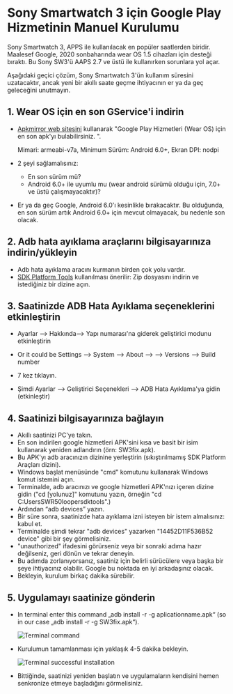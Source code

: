 # Sony Smartwatch 3 için Google Play Hizmetinin Manuel Kurulumu

Sony Smartwatch 3, APPS ile kullanılacak en popüler saatlerden biridir. Maalesef Google, 2020 sonbaharında wear OS 1.5 cihazları için desteği bıraktı. Bu Sony SW3'ü AAPS 2.7 ve üstü ile kullanırken sorunlara yol açar.

Aşağıdaki geçici çözüm, Sony Smartwatch 3'ün kullanım süresini uzatacaktır, ancak yeni bir akıllı saate geçme ihtiyacının er ya da geç geleceğini unutmayın.

## 1. Wear OS için en son GService'i indirin

- [Apkmirror web sitesini](https://www.apkmirror.com/apk/google-inc/google-play-services-android-wear/) kullanarak "Google Play Hizmetleri (Wear OS) için en son apk'yı bulabilirsiniz. ".

  Mimari: armeabi-v7a, Minimum Sürüm: Android 6.0+, Ekran DPI: nodpi

- 2 şeyi sağlamalısınız:

  - En son sürüm mü?
  - Android 6.0+ ile uyumlu mu (wear android sürümü olduğu için, 7.0+ ve üstü çalışmayacaktır)?

- Er ya da geç Google, Android 6.0'ı kesinlikle bırakacaktır. Bu olduğunda, en son sürüm artık Android 6.0+ için mevcut olmayacak, bu nedenle son olacak.

## 2. Adb hata ayıklama araçlarını bilgisayarınıza indirin/yükleyin

- Adb hata ayıklama aracını kurmanın birden çok yolu vardır.
- [SDK Platform Tools](https://developer.android.com/studio/releases/platform-tools) kullanılması önerilir: Zip dosyasını indirin ve istediğiniz bir dizine açın.

## 3. Saatinizde ADB Hata Ayıklama seçeneklerini etkinleştirin

- Ayarlar --> Hakkında--> Yapı numarası'na giderek geliştirici modunu etkinleştirin
- Or it could be Settings --> System --> About -->  --> Versions --> Build number

- 7 kez tıklayın.
- Şimdi Ayarlar --> Geliştirici Seçenekleri --> ADB Hata Ayıklama'ya gidin (etkinleştir)

## 4. Saatinizi bilgisayarınıza bağlayın

- Akıllı saatinizi PC'ye takın.
- En son indirilen google hizmetleri APK'sini kısa ve basit bir isim kullanarak yeniden adlandırın (örn: SW3fix.apk).
- Bu APK'yı adb aracınızın dizinine yerleştirin (sıkıştırılmamış SDK Platform Araçları dizini).
- Windows başlat menüsünde "cmd" komutunu kullanarak Windows komut istemini açın.
- Terminalde, adb aracınızı ve google hizmetleri APK'nızı içeren dizine gidin ("cd \[yolunuz\]" komutunu yazın, örneğin "cd C:UsersSWR50loopersdktools".)
- Ardından “adb devices” yazın.
- Bir süre sonra, saatinizde hata ayıklama izni isteyen bir istem almalısınız: kabul et.
- Terminalde şimdi tekrar "adb devices" yazarken "14452D11F536B52 device" gibi bir şey görmelisiniz.
- "unauthorized" ifadesini görürseniz veya bir sonraki adıma hazır değilseniz, geri dönün ve tekrar deneyin.
- Bu adımda zorlanıyorsanız, saatiniz için belirli sürücülere veya başka bir şeye ihtiyacınız olabilir. Google bu noktada en iyi arkadaşınız olacak.
- Bekleyin, kurulum birkaç dakika sürebilir.

## 5. Uygulamayı saatinize gönderin

- In terminal enter this command „adb install -r -g aplicationname.apk“ (so in our case „adb install -r -g SW3fix.apk“).

  ![Terminal command](../images/SonySW3_Terminal1.png)

- Kurulumun tamamlanması için yaklaşık 4-5 dakika bekleyin.

  ![Terminal successful installation](../images/SonySW3_Terminal2.png)

- Bittiğinde, saatinizi yeniden başlatın ve uygulamaların kendisini hemen senkronize etmeye başladığını görmelisiniz.
